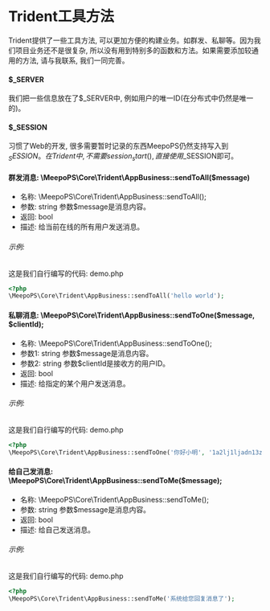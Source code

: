 # Trident工具方法

Trident提供了一些工具方法, 可以更加方便的构建业务。如群发、私聊等。因为我们项目业务还不是很复杂, 所以没有用到特别多的函数和方法。如果需要添加较通用的方法, 请与我联系, 我们一同完善。

#### $_SERVER
我们把一些信息放在了$_SERVER中, 例如用户的唯一ID(在分布式中仍然是唯一的)。

#### $_SESSION
习惯了Web的开发, 很多需要暂时记录的东西MeepoPS仍然支持写入到$_SESSION。在Trident中, 不需要session_start(), 直接使用$_SESSION即可。

#### 群发消息: \MeepoPS\Core\Trident\AppBusiness::sendToAll($message)
- 名称: \MeepoPS\Core\Trident\AppBusiness::sendToAll();
- 参数: string 参数$message是消息内容。
- 返回: bool
- 描述: 给当前在线的所有用户发送消息。

###### 示例:
这是我们自行编写的代码: demo.php
```php
<?php
\MeepoPS\Core\Trident\AppBusiness::sendToAll('hello world');
```


#### 私聊消息: \MeepoPS\Core\Trident\AppBusiness::sendToOne($message, $clientId);
- 名称: \MeepoPS\Core\Trident\AppBusiness::sendToOne();
- 参数1: string 参数$message是消息内容。
- 参数2: string 参数$clientId是接收方的用户ID。
- 返回: bool
- 描述: 给指定的某个用户发送消息。

###### 示例:
这是我们自行编写的代码: demo.php
```php
<?php
\MeepoPS\Core\Trident\AppBusiness::sendToOne('你好小明', '1a2lj1ljadn13zchjajkl');
```


#### 给自己发消息: \MeepoPS\Core\Trident\AppBusiness::sendToMe($message);
- 名称: \MeepoPS\Core\Trident\AppBusiness::sendToMe();
- 参数: string 参数$message是消息内容。
- 返回: bool
- 描述: 给自己发送消息。

###### 示例:
这是我们自行编写的代码: demo.php
```php
<?php
\MeepoPS\Core\Trident\AppBusiness::sendToMe('系统给您回复消息了');
```